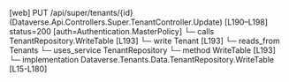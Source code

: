 [web] PUT /api/super/tenants/{id}  (Dataverse.Api.Controllers.Super.TenantController.Update)  [L190–L198] status=200 [auth=Authentication.MasterPolicy]
  └─ calls TenantRepository.WriteTable [L193]
  └─ write Tenant [L193]
    └─ reads_from Tenants
  └─ uses_service TenantRepository
    └─ method WriteTable [L193]
      └─ implementation Dataverse.Tenants.Data.TenantRepository.WriteTable [L15-L180]

